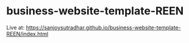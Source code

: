 # business-website-template-REEN
Live at: https://sanjoysutradhar.github.io/business-website-template-REEN/index.html
